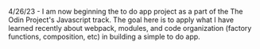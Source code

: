 4/26/23 - I am now beginning the to do app project as a part of the The Odin Project's Javascript track. The goal here is to apply what I have learned recently about webpack, modules, and code organization (factory functions, composition, etc) in building a simple to do app.
